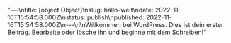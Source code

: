 "---\ntitle:      [object Object]\nslug:       hallo-welt\ndate:       2022-11-16T15:54:58.000Z\nstatus:     publish\npublished:  2022-11-16T15:54:58.000Z\n---\n\nWillkommen bei WordPress. Dies ist dein erster Beitrag. Bearbeite oder lösche ihn und beginne mit dem Schreiben!"